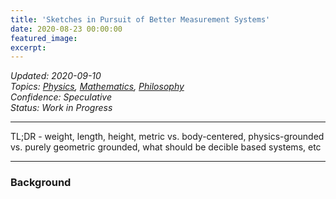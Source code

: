 ```yaml
---
title: 'Sketches in Pursuit of Better Measurement Systems'
date: 2020-08-23 00:00:00
featured_image: 
excerpt: 
---
```

*Updated: 2020-09-10*  
*Topics: [Physics](https://mundyreimer.github.io/archive), [Mathematics](https://mundyreimer.github.io/archive), [Philosophy](https://mundyreimer.github.io/archive)*  
*Confidence: Speculative*  
*Status: Work in Progress* 

---

TL;DR - weight, length, height, metric vs. body-centered, physics-grounded vs. purely geometric grounded, what should be decible based systems, etc

---

### Background

